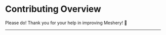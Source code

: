 # <a name="contributing">Contributing Overview</a>

Please do! Thank you for your help in improving Meshery! :balloon:

---
